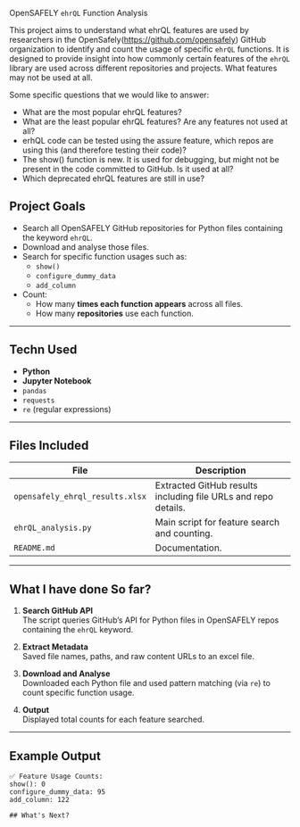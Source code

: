  OpenSAFELY `ehrQL` Function Analysis

This project aims to understand what ehrQL features are used  by researchers in the OpenSafely(https://github.com/opensafely) GitHub organization to identify and count the usage of specific `ehrQL` functions. It is designed to provide insight into how commonly certain features of the `ehrQL` library are used across different repositories and projects. What features may not be used at all. 

Some specific questions that we would like to answer:
- What are the most popular ehrQL features?
- What are the least popular ehrQL features? Are any features not used at all?
- erhQL code can be tested using the assure feature, which repos are using this (and therefore testing their code)?
- The show() function is new. It is used for debugging, but might not be present in the code committed to GitHub. Is it used at all?
- Which deprecated ehrQL features are still in use?


## Project Goals

- Search all OpenSAFELY GitHub repositories for Python files containing the keyword `ehrQL`.
- Download and analyse those files.
- Search for specific function usages such as:
  - `show()`
  - `configure_dummy_data`
  - `add_column`
- Count:
  - How many **times each function appears** across all files.
  - How many **repositories** use each function.

---

## Techn Used

- **Python**
- **Jupyter Notebook**
- `pandas`
- `requests`
- `re` (regular expressions)

---

## Files Included

| File | Description |
|------|-------------|
| `opensafely_ehrql_results.xlsx` | Extracted GitHub results including file URLs and repo details. |
| `ehrQL_analysis.py` | Main script for feature search and counting. |
| `README.md` | Documentation. |

---

## What I have done So far?

1. **Search GitHub API**  
   The script queries GitHub’s API for Python files in OpenSAFELY repos containing the `ehrQL` keyword.

2. **Extract Metadata**  
   Saved file names, paths, and raw content URLs to an excel file.

3. **Download and Analyse**  
   Downloaded each Python file and used pattern matching (via `re`) to count specific function usage.

4. **Output**  
   Displayed total counts for each feature searched.

---

## Example Output

```text
✅ Feature Usage Counts:
show(): 0
configure_dummy_data: 95
add_column: 122

## What's Next?

